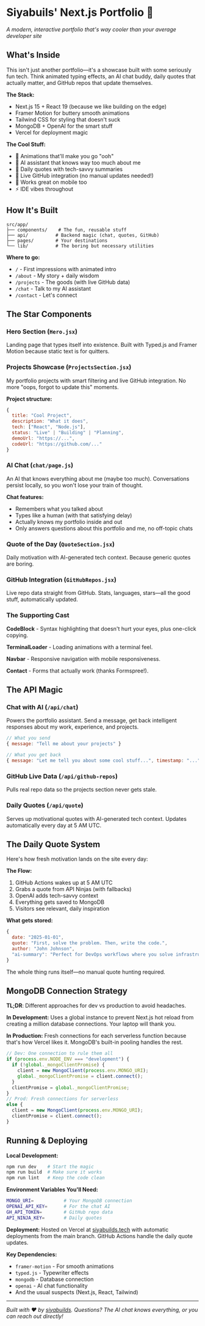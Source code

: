 # Siyabuils' Next.js Portfolio 🚀

_A modern, interactive portfolio that's way cooler than your average developer site_

## What's Inside

This isn't just another portfolio—it's a showcase built with some seriously fun tech. Think animated typing effects, an AI chat buddy, daily quotes that actually matter, and GitHub repos that update themselves.

**The Stack:**

- Next.js 15 + React 19 (because we like building on the edge)
- Framer Motion for buttery smooth animations
- Tailwind CSS for styling that doesn't suck
- MongoDB + OpenAI for the smart stuff
- Vercel for deployment magic

**The Cool Stuff:**

- 🎨 Animations that'll make you go "ooh"
- 🤖 AI assistant that knows way too much about me
- 📅 Daily quotes with tech-savvy summaries
- 🔗 Live GitHub integration (no manual updates needed!)
- 📱 Works great on mobile too
- ⚡ IDE vibes throughout

## How It's Built

```
src/app/
├── components/    # The fun, reusable stuff
├── api/          # Backend magic (chat, quotes, GitHub)
├── pages/        # Your destinations
└── lib/          # The boring but necessary utilities
```

**Where to go:**

- `/` - First impressions with animated intro
- `/about` - My story + daily wisdom
- `/projects` - The goods (with live GitHub data)
- `/chat` - Talk to my AI assistant
- `/contact` - Let's connect

## The Star Components

### Hero Section (`Hero.jsx`)

Landing page that types itself into existence. Built with Typed.js and Framer Motion because static text is for quitters.

### Projects Showcase (`ProjectsSection.jsx`)

My portfolio projects with smart filtering and live GitHub integration. No more "oops, forgot to update this" moments.

**Project structure:**

```javascript
{
  title: "Cool Project",
  description: "What it does",
  tech: ["React", "Node.js"],
  status: "Live" | "Building" | "Planning",
  demoUrl: "https://...",
  codeUrl: "https://github.com/..."
}
```

### AI Chat (`chat/page.js`)

An AI that knows everything about me (maybe too much). Conversations persist locally, so you won't lose your train of thought.

**Chat features:**

- Remembers what you talked about
- Types like a human (with that satisfying delay)
- Actually knows my portfolio inside and out
- Only answers questions about this portfolio and me, no off-topic chats

### Quote of the Day (`QuoteSection.jsx`)

Daily motivation with AI-generated tech context. Because generic quotes are boring.

### GitHub Integration (`GitHubRepos.jsx`)

Live repo data straight from GitHub. Stats, languages, stars—all the good stuff, automatically updated.

### The Supporting Cast

**CodeBlock** - Syntax highlighting that doesn't hurt your eyes, plus one-click copying.

**TerminalLoader** - Loading animations with a terminal feel.

**Navbar** - Responsive navigation with mobile responsiveness.

**Contact** - Forms that actually work (thanks Formspree!).

## The API Magic

### Chat with AI (`/api/chat`)

Powers the portfolio assistant. Send a message, get back intelligent responses about my work, experience, and projects.

```javascript
// What you send
{ message: "Tell me about your projects" }

// What you get back
{ message: "Let me tell you about some cool stuff...", timestamp: "..." }
```

### GitHub Live Data (`/api/github-repos`)

Pulls real repo data so the projects section never gets stale.

### Daily Quotes (`/api/quote`)

Serves up motivational quotes with AI-generated tech context. Updates automatically every day at 5 AM UTC.

## The Daily Quote System

Here's how fresh motivation lands on the site every day:

**The Flow:**

1. GitHub Actions wakes up at 5 AM UTC
2. Grabs a quote from API Ninjas (with fallbacks)
3. OpenAI adds tech-savvy context
4. Everything gets saved to MongoDB
5. Visitors see relevant, daily inspiration

**What gets stored:**

```javascript
{
  date: "2025-01-01",
  quote: "First, solve the problem. Then, write the code.",
  author: "John Johnson",
  "ai-summary": "Perfect for DevOps workflows where you solve infrastructure issues before writing automation scripts..."
}
```

The whole thing runs itself—no manual quote hunting required.

## MongoDB Connection Strategy

**TL;DR**: Different approaches for dev vs production to avoid headaches.

**In Development:**
Uses a global instance to prevent Next.js hot reload from creating a million database connections. Your laptop will thank you.

**In Production:**
Fresh connections for each serverless function because that's how Vercel likes it. MongoDB's built-in pooling handles the rest.

```javascript
// Dev: One connection to rule them all
if (process.env.NODE_ENV === "development") {
  if (!global._mongoClientPromise) {
    client = new MongoClient(process.env.MONGO_URI);
    global._mongoClientPromise = client.connect();
  }
  clientPromise = global._mongoClientPromise;
}
// Prod: Fresh connections for serverless
else {
  client = new MongoClient(process.env.MONGO_URI);
  clientPromise = client.connect();
}
```

## Running & Deploying

**Local Development:**

```bash
npm run dev    # Start the magic
npm run build  # Make sure it works
npm run lint   # Keep the code clean
```

**Environment Variables You'll Need:**

```bash
MONGO_URI=           # Your MongoDB connection
OPENAI_API_KEY=      # For the chat AI
GH_API_TOKEN=        # GitHub repo data
API_NINJA_KEY=       # Daily quotes
```

**Deployment:**
Hosted on Vercel at [siyabuilds.tech](https://siyabuilds.tech) with automatic deployments from the main branch. GitHub Actions handle the daily quote updates.

**Key Dependencies:**

- `framer-motion` - For smooth animations
- `typed.js` - Typewriter effects
- `mongodb` - Database connection
- `openai` - AI chat functionality
- And the usual suspects (Next.js, React, Tailwind)

---

_Built with ❤️ by [siyabuilds](https://github.com/siyabuilds). Questions? The AI chat knows everything, or you can reach out directly!_
